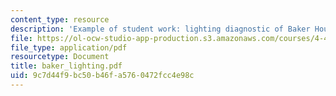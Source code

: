 ```yaml
---
content_type: resource
description: 'Example of student work: lighting diagnostic of Baker House dining room.'
file: https://ol-ocw-studio-app-production.s3.amazonaws.com/courses/4-401-introduction-to-building-technology-spring-2006/9c7d44f9bc50b46fa5760472fcc4e98c_baker_lighting.pdf
file_type: application/pdf
resourcetype: Document
title: baker_lighting.pdf
uid: 9c7d44f9-bc50-b46f-a576-0472fcc4e98c
---
```

